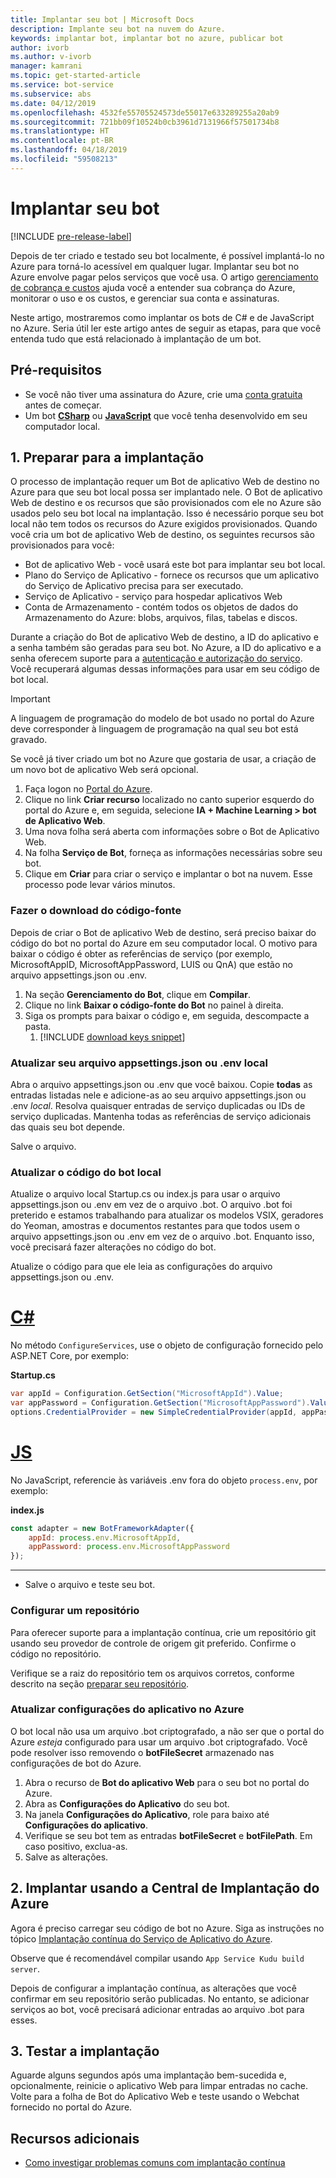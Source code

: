 ```yaml
---
title: Implantar seu bot | Microsoft Docs
description: Implante seu bot na nuvem do Azure.
keywords: implantar bot, implantar bot no azure, publicar bot
author: ivorb
ms.author: v-ivorb
manager: kamrani
ms.topic: get-started-article
ms.service: bot-service
ms.subservice: abs
ms.date: 04/12/2019
ms.openlocfilehash: 4532fe55705524573de55017e633289255a20ab9
ms.sourcegitcommit: 721bb09f10524b0cb3961d7131966f57501734b8
ms.translationtype: HT
ms.contentlocale: pt-BR
ms.lasthandoff: 04/18/2019
ms.locfileid: "59508213"
---
```

# <a name="deploy-your-bot"></a>Implantar seu bot

[!INCLUDE [pre-release-label](./includes/pre-release-label.md)]

Depois de ter criado e testado seu bot localmente, é possível implantá-lo no Azure para torná-lo acessível em qualquer lugar. Implantar seu bot no Azure envolve pagar pelos serviços que você usa. O artigo [gerenciamento de cobrança e custos](https://docs.microsoft.com/en-us/azure/billing/) ajuda você a entender sua cobrança do Azure, monitorar o uso e os custos, e gerenciar sua conta e assinaturas.

Neste artigo, mostraremos como implantar os bots de C# e de JavaScript no Azure. Seria útil ler este artigo antes de seguir as etapas, para que você entenda tudo que está relacionado à implantação de um bot.

## <a name="prerequisites"></a>Pré-requisitos
- Se você não tiver uma assinatura do Azure, crie uma [conta gratuita](http://portal.azure.com) antes de começar.
- Um bot [**CSharp**](./dotnet/bot-builder-dotnet-sdk-quickstart.md) ou [**JavaScript**](./javascript/bot-builder-javascript-quickstart.md) que você tenha desenvolvido em seu computador local.

## <a name="1-prepare-for-deployment"></a>1. Preparar para a implantação
O processo de implantação requer um Bot de aplicativo Web de destino no Azure para que seu bot local possa ser implantado nele. O Bot de aplicativo Web de destino e os recursos que são provisionados com ele no Azure são usados pelo seu bot local na implantação. Isso é necessário porque seu bot local não tem todos os recursos do Azure exigidos provisionados. Quando você cria um bot de aplicativo Web de destino, os seguintes recursos são provisionados para você:
-   Bot de aplicativo Web - você usará este bot para implantar seu bot local.
-   Plano do Serviço de Aplicativo - fornece os recursos que um aplicativo do Serviço de Aplicativo precisa para ser executado.
-   Serviço de Aplicativo - serviço para hospedar aplicativos Web
-   Conta de Armazenamento - contém todos os objetos de dados do Armazenamento do Azure: blobs, arquivos, filas, tabelas e discos.

Durante a criação do Bot de aplicativo Web de destino, a ID do aplicativo e a senha também são geradas para seu bot. No Azure, a ID do aplicativo e a senha oferecem suporte para a [autenticação e autorização do serviço](https://docs.microsoft.com/azure/app-service/overview-authentication-authorization). Você recuperará algumas dessas informações para usar em seu código de bot local. 

> [!IMPORTANT]
> A linguagem de programação do modelo de bot usado no portal do Azure deve corresponder à linguagem de programação na qual seu bot está gravado.

Se você já tiver criado um bot no Azure que gostaria de usar, a criação de um novo bot de aplicativo Web será opcional.

1. Faça logon no [Portal do Azure](https://portal.azure.com).
1. Clique no link **Criar recurso** localizado no canto superior esquerdo do portal do Azure e, em seguida, selecione **IA + Machine Learning > bot de Aplicativo Web**.
1. Uma nova folha será aberta com informações sobre o Bot de Aplicativo Web. 
1. Na folha **Serviço de Bot**, forneça as informações necessárias sobre seu bot.
1. Clique em **Criar** para criar o serviço e implantar o bot na nuvem. Esse processo pode levar vários minutos.

### <a name="download-the-source-code"></a>Fazer o download do código-fonte
Depois de criar o Bot de aplicativo Web de destino, será preciso baixar do código do bot no portal do Azure em seu computador local. O motivo para baixar o código é obter as referências de serviço (por exemplo, MicrosoftAppID, MicrosoftAppPassword, LUIS ou QnA) que estão no arquivo appsettings.json ou .env. 

1. Na seção **Gerenciamento do Bot**, clique em **Compilar**.
1. Clique no link **Baixar o código-fonte do Bot** no painel à direita.
1. Siga os prompts para baixar o código e, em seguida, descompacte a pasta.
    1. [!INCLUDE [download keys snippet](~/includes/snippet-abs-key-download.md)]

### <a name="update-your-local-appsettingsjson-or-env-file"></a>Atualizar seu arquivo appsettings.json ou .env local

Abra o arquivo appsettings.json ou .env que você baixou. Copie **todas** as entradas listadas nele e adicione-as ao seu arquivo appsettings.json ou .env _local_. Resolva quaisquer entradas de serviço duplicadas ou IDs de serviço duplicadas. Mantenha todas as referências de serviço adicionais das quais seu bot depende.

Salve o arquivo.

### <a name="update-local-bot-code"></a>Atualizar o código do bot local
Atualize o arquivo local Startup.cs ou index.js para usar o arquivo appsettings.json ou .env em vez de o arquivo .bot. O arquivo .bot foi preterido e estamos trabalhando para atualizar os modelos VSIX, geradores do Yeoman, amostras e documentos restantes para que todos usem o arquivo appsettings.json ou .env em vez de o arquivo .bot. Enquanto isso, você precisará fazer alterações no código do bot. 

Atualize o código para que ele leia as configurações do arquivo appsettings.json ou .env. 

# <a name="ctabcsharp"></a>[C#](#tab/csharp)
No método `ConfigureServices`, use o objeto de configuração fornecido pelo ASP.NET Core, por exemplo: 

**Startup.cs**
```csharp
var appId = Configuration.GetSection("MicrosoftAppId").Value;
var appPassword = Configuration.GetSection("MicrosoftAppPassword").Value;
options.CredentialProvider = new SimpleCredentialProvider(appId, appPassword);
```

# <a name="jstabjs"></a>[JS](#tab/js)

No JavaScript, referencie às variáveis .env fora do objeto `process.env`, por exemplo:
   
**index.js**

```js
const adapter = new BotFrameworkAdapter({
    appId: process.env.MicrosoftAppId,
    appPassword: process.env.MicrosoftAppPassword
});
```
---

- Salve o arquivo e teste seu bot.

### <a name="setup-a-repository"></a>Configurar um repositório

Para oferecer suporte para a implantação contínua, crie um repositório git usando seu provedor de controle de origem git preferido. Confirme o código no repositório.

Verifique se a raiz do repositório tem os arquivos corretos, conforme descrito na seção [preparar seu repositório](https://docs.microsoft.com/azure/app-service/deploy-continuous-deployment#prepare-your-repository).

### <a name="update-app-settings-in-azure"></a>Atualizar configurações do aplicativo no Azure
O bot local não usa um arquivo .bot criptografado, a não ser que o portal do Azure _esteja_ configurado para usar um arquivo .bot criptografado. Você pode resolver isso removendo o **botFileSecret** armazenado nas configurações de bot do Azure.
1. Abra o recurso de **Bot do aplicativo Web** para o seu bot no portal do Azure.
1. Abra as **Configurações do Aplicativo** do seu bot.
1. Na janela **Configurações do Aplicativo**, role para baixo até **Configurações do aplicativo**.
1. Verifique se seu bot tem as entradas **botFileSecret** e **botFilePath**. Em caso positivo, exclua-as.
1. Salve as alterações.

## <a name="2-deploy-using-azure-deployment-center"></a>2. Implantar usando a Central de Implantação do Azure

Agora é preciso carregar seu código de bot no Azure. Siga as instruções no tópico [Implantação contínua do Serviço de Aplicativo do Azure](https://docs.microsoft.com/azure/app-service/deploy-continuous-deployment).

Observe que é recomendável compilar usando `App Service Kudu build server`.

Depois de configurar a implantação contínua, as alterações que você confirmar em seu repositório serão publicadas. No entanto, se adicionar serviços ao bot, você precisará adicionar entradas ao arquivo .bot para esses.

## <a name="3-test-your-deployment"></a>3. Testar a implantação

Aguarde alguns segundos após uma implantação bem-sucedida e, opcionalmente, reinicie o aplicativo Web para limpar entradas no cache. Volte para a folha de Bot do Aplicativo Web e teste usando o Webchat fornecido no portal do Azure.

## <a name="additional-resources"></a>Recursos adicionais
- [Como investigar problemas comuns com implantação contínua](https://github.com/projectkudu/kudu/wiki/Investigating-continuous-deployment)

